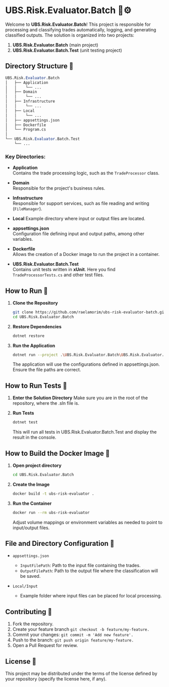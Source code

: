 # UBS.Risk.Evaluator.Batch 🏦⚙️

Welcome to **UBS.Risk.Evaluator.Batch**! This project is responsible for processing and classifying trades automatically, logging, and generating classified outputs. The solution is organized into two projects:

1. **UBS.Risk.Evaluator.Batch** (main project)  
2. **UBS.Risk.Evaluator.Batch.Test** (unit testing project)

## Directory Structure 🌳

```mathematica
UBS.Risk.Evaluator.Batch
│   ├── Application
│   │    └── ...
│   ├── Domain
│   │    └── ...
│   ├── Infrastructure
│   │    └── ...
│   ├── Local
│   │    └── ...
│   ├── appsettings.json
│   ├── Dockerfile
│   └── Program.cs
│
└── UBS.Risk.Evaluator.Batch.Test
    └── ...
```

### Key Directories:

- **Application**  
  Contains the trade processing logic, such as the `TradeProcessor` class.

- **Domain**  
  Responsible for the project's business rules.

- **Infrastructure**  
  Responsible for support services, such as file reading and writing (`FileManager`).

- **Local**
  Example directory where input or output files are located.

- **appsettings.json**  
  Configuration file defining input and output paths, among other variables.

- **Dockerfile**  
  Allows the creation of a Docker image to run the project in a container.

- **UBS.Risk.Evaluator.Batch.Test**  
  Contains unit tests written in **xUnit**. Here you find `TradeProcessorTests.cs` and other test files.

## How to Run 🚀

1. **Clone the Repository**  
   ```bash
   git clone https://github.com/raelamorim/ubs-risk-evaluator-batch.git
   cd UBS.Risk.Evaluator.Batch
    ```

2. **Restore Dependencies**
    ```bash
    dotnet restore
    ```
3. **Run the Application**
    ```bash
    dotnet run --project .\UBS.Risk.Evaluator.Batch\UBS.Risk.Evaluator.Batch.csproj
    ```

    The application will use the configurations defined in appsettings.json. Ensure the file paths are correct.

## How to Run Tests 🧪

1. **Enter the Solution Directory**
Make sure you are in the root of the repository, where the .sln file is.

2. **Run Tests**
    ```bash
    dotnet test
    ```
    This will run all tests in UBS.Risk.Evaluator.Batch.Test and display the result in the console.

## How to Build the Docker Image 🐳

1. **Open project directory**
    ```bash
    cd UBS.Risk.Evaluator.Batch    
    ```

2. **Create the Image**
    ```bash
    docker build -t ubs-risk-evaluator .
    ```

2. **Run the Container**
    ```bash
    docker run --rm ubs-risk-evaluator
    ```
    Adjust volume mappings or environment variables as needed to point to input/output files.

## File and Directory Configuration 📂

* `appsettings.json`
    * `InputFilePath`: Path to the input file containing the trades.
    * `OutputFilePath`: Path to the output file where the classification will be saved.

* `Local/Input`
    * Example folder where input files can be placed for local processing.


## Contributing 🤝

1. Fork the repository.
2. Create your feature branch `git checkout -b feature/my-feature.`
3. Commit your changes: `git commit -m 'Add new feature'.`
4. Push to the branch: `git push origin feature/my-feature.`
5. Open a Pull Request for review.

## License 📄

This project may be distributed under the terms of the license defined by your repository (specify the license here, if any).
